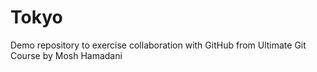 # Tokyo
Demo repository to exercise collaboration with GitHub from Ultimate Git Course by Mosh Hamadani
